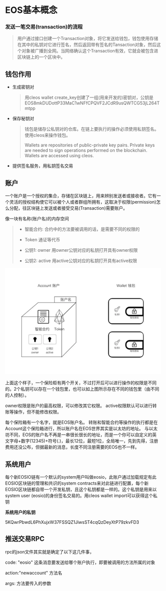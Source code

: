 # EOS基本概念

### 发送一笔交易(transaction)的流程

> 用户通过接口创建一个Transaction对象，将它发送给钱包，钱包使用存储在其中的私钥对它进行签名，然后返回带有签名的Tansaction对象，然后这个对象被广播到全网。当网络确认这个Transaction有效，它就会被包含进区块链上的一个区块中。

## 钱包作用

- 生成密钥对

  > 用cleos wallet create_key创建了一组(用来开发的)密钥对，公钥是EOS8mkDUDottP33MaC1wNFfCPQVF2JCdR9usQWTCG53jL264Tmtpp

- 保存秘钥对

  > 钱包是储存公私钥对的仓库。在链上要执行的操作必须使用私钥签名。使用cleos来操作钱包。
  >
  > Wallets are repositories of public-private key pairs. Private keys are needed to sign operations performed on the blockchain. Wallets are accessed using cleos.

- 提供签名服务，用私钥签名交易



## 账户

一个账户是一个授权的集合，存储在区块链上，用来辨别发送者或接收者。它有一个灵活的授权结构使它可以被个人或者群组所拥有，这取决于权限(permission)怎么分配，往区块链上发送或者接受交易(Transaction)需要账户。

像一块有名称(账户名)的内存空间

> - 智能合约: 合约中的方法要被调用的话，是需要不同的权限的
>
> - Token 通证等代币
>
> - 公钥1: owner 用owner公钥对应的私钥打开具有owner权限
>
> - 公钥2: active 用active公钥对应的私钥打开具有active权限

![EOS账户和密钥对的关系](./EOS区块链.ftd/EOS账户和密钥对的关系.png)

上面这个样子，一个保险柜有两个开关，不过打开后可以进行操作的权限是不同的。2个私钥可以存在一个钱包里，也可以如上图所示存在不同的钱包里（由不同的人控制）。

owner权限是账户的最高权限，可以修改其它权限。
active权限默认可以进行转账等操作，但不能修改权限。

每个保险箱有一个名字，就是EOS账户名。
 转账和智能合约等操作的执行都是在Account这个保险箱进行，所以账户名在EOS世界其实是以太坊的地址。
 与以太坊不同，EOS的账户名不再是一串很长很长的地址，而是一个你可以自定义的英文字母+数字(12345)+符号(.)，最长12位，最短1位，全局唯一，先到先得，注册费用还没公布，但据最新的消息，长度不同注册需要的EOS也不一样。



## 系统用户

每个新EOSIO链有一个默认的system用户叫做eosio，此账户通过加载规定有此EOSIO区块链的管理和共识的system contracts来对此链进行配置，每个新EOSIO区块链都自带一个开发私钥，且这个私钥都是一样的。这个私钥是用来以system user (eosio)的身份签名交易的。用cleos wallet import可以获得这个私钥

**系统用户的私钥**

5KQwrPbwdL6PhXujxW37FSSQZ1JiwsST4cqQzDeyXtP79zkvFD3





## 推送交易RPC



rpc的json文件其实就是确定了以下这几件事，

code: "eosio" 这条消息要发送给哪个账户执行，即要被调用的方法所属的对象

action:"newaccount"  方法名

args: 方法要传入的参数

